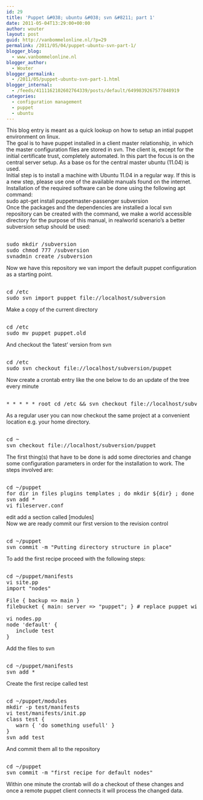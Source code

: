```yaml
---
id: 29
title: 'Puppet &#038; ubuntu &#038; svn &#8211; part 1'
date: 2011-05-04T13:29:00+00:00
author: wouter
layout: post
guid: http://vanbommelonline.nl/?p=29
permalink: /2011/05/04/puppet-ubuntu-svn-part-1/
blogger_blog:
  - www.vanbommelonline.nl
blogger_author:
  - Wouter
blogger_permalink:
  - /2011/05/puppet-ubuntu-svn-part-1.html
blogger_internal:
  - /feeds/4111162102602764339/posts/default/6499839267577848919
categories:
  - configuration management
  - puppet
  - ubuntu
---
```

This blog entry is meant as a quick lookup on how to setup an intial puppet environment on linux.  
The goal is to have puppet installed in a client master relationship, in which the master configuration files are stored in svn. The client is, except for the initial certificate trust, completely automated. In this part the focus is on the central server setup. As a base os for the central master ubuntu (11.04) is used.  
Initial step is to install a machine with Ubuntu 11.04 in a regular way. If this is a new step, please use one of the available manuals found on the internet.  
Installation of the required software can be done using the following apt command:  
sudo apt-get install puppetmaster-passenger subversion  
Once the packages and the dependencies are installed a local svn repository can be created with the command, we make a world accessible directory for the purpose of this manual, in realworld scenario&#8217;s a better subversion setup should be used:

<pre><br />sudo mkdir /subversion<br />sudo chmod 777 /subversion<br />svnadmin create /subversion</pre>

Now we have this repository we van import the default puppet configuration as a starting point.

<pre><br />cd /etc<br />sudo svn import puppet file://localhost/subversion</pre>

Make a copy of the current directory

<pre><br />cd /etc<br />sudo mv puppet puppet.old</pre>

And checkout the &#8216;latest&#8217; version from svn

<pre><br />cd /etc<br />sudo svn checkout file://localhost/subversion/puppet</pre>

Now create a crontab entry like the one below to do an update of the tree every minute

<pre><br />* * * * * root cd /etc && svn checkout file://localhost/subversion/puppet &gt; /dev/null 2&gt;&1</pre>

As a regular user you can now checkout the same project at a convenient location e.g. your home directory.

<pre><br />cd ~<br />svn checkout file://localhost/subversion/puppet</pre>

The first thing(s) that have to be done is add some directories and change some configuration parameters in order for the installation to work. The steps involved are:

<pre><br />cd ~/puppet<br />for dir in files plugins templates ; do mkdir ${dir} ; done<br />svn add *<br />vi fileserver.conf</pre>

edit add a section called [modules]  
Now we are ready commit our first version to the revision control

<pre><br />cd ~/puppet<br />svn commit -m "Putting directory structure in place"</pre>

To add the first recipe proceed with the following steps:

<pre><br />cd ~/puppet/manifests<br />vi site.pp<br />import "nodes"<br /><br />File { backup =&gt; main }<br />filebucket { main: server =&gt; "puppet"; } # replace puppet with fqdn of the puppet server<br /><br />vi nodes.pp<br />node 'default' {<br />   include test<br />}</pre>

Add the files to svn

<pre><br />cd ~/puppet/manifests<br />svn add *</pre>

Create the first recipe called test

<pre><br />cd ~/puppet/modules<br />mkdir -p test/manifests<br />vi test/manifests/init.pp<br />class test {<br />   warn { 'do something usefull' }<br />}<br />svn add test</pre>

And commit them all to the repository

<pre><br />cd ~/puppet<br />svn commit -m "first recipe for default nodes"</pre>

Within one minute the crontab will do a checkout of these changes and once a remote puppet client connects it will process the changed data.